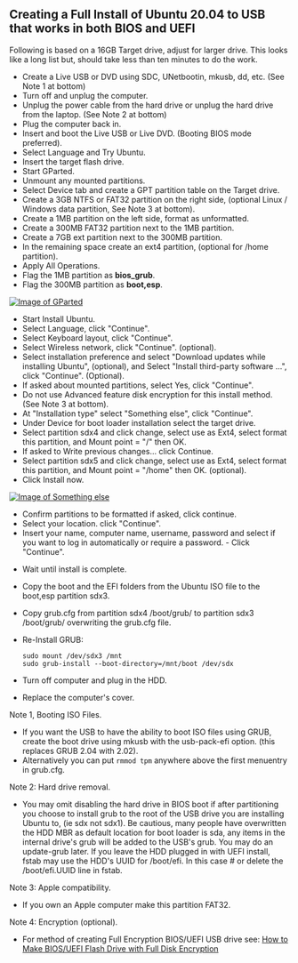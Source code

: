 
<h2>Creating a Full Install of Ubuntu 20.04 to USB that works in both BIOS and UEFI</h2>

<p>Following is based on a 16GB Target drive, adjust for larger drive.
This looks like a long list but, should take less than ten minutes to do the work.</p>

<ul>
<li>Create a Live USB or DVD using SDC, UNetbootin, mkusb, dd, etc. (See Note 1 at bottom)</li>
<li>Turn off and unplug the computer.</li>
<li>Unplug the power cable from the hard drive or unplug the hard drive from the laptop. (See Note 2 at bottom)</li>
<li>Plug the computer back in.</li>
<li>Insert and boot the Live USB or Live DVD. (Booting BIOS mode preferred).</li>
<li>Select Language and Try Ubuntu.</li>
<li>Insert the target flash drive.</li>
<li>Start GParted.</li>
<li>Unmount any mounted partitions.</li>
<li>Select Device tab and create a GPT partition table on the Target drive.</li>
<li>Create a 3GB NTFS or FAT32 partition on the right side, (optional Linux / Windows data partition, See Note 3 at bottom).</li>
<li>Create a 1MB partition on the left side, format as unformatted.</li>
<li>Create a 300MB FAT32 partition next to the 1MB partition.</li>
<li>Create a 7GB ext partition next to the 300MB partition.</li>
<li>In the remaining space create an ext4 partition, (optional for /home partition).</li>
<li>Apply All Operations.</li>
<li>Flag the 1MB partition as <strong>bios_grub</strong>.</li>
<li>Flag the 300MB partition as <strong>boot,esp</strong>.</li>
</ul>

<p><a href="https://i.stack.imgur.com/gtlMa.png" rel="nofollow noreferrer"><img src="https://i.stack.imgur.com/gtlMa.png" alt="Image of GParted"></a></p>

<ul>
<li>Start Install Ubuntu.</li>
<li>Select Language, click "Continue".</li>
<li>Select Keyboard layout, click "Continue".</li>
<li>Select Wireless network, click "Continue". (optional).</li>
<li>Select installation preference and select "Download updates while installing Ubuntu", (optional), and Select "Install third-party software ...", click "Continue". (Optional).</li>
<li>If asked about mounted partitions, select Yes, click "Continue".</li>
<li>Do not use Advanced feature disk encryption for this install method. (See Note 3 at bottom).</li>
<li>At "Installation type" select "Something else", click "Continue".</li>
<li>Under Device for boot loader installation select the target drive.</li>
<li>Select partition sdx4 and click change, select use as Ext4, select format this partition, and Mount point = "/" then OK.</li>
<li>If asked to Write previous changes... click Continue.</li>
<li>Select partition sdx5 and click change, select use as Ext4, select format this partition, and Mount point = "/home" then OK. (optional).</li>
<li>Click Install now.</li>
</ul>

<p><a href="https://i.stack.imgur.com/VjYvt.png" rel="nofollow noreferrer"><img src="https://i.stack.imgur.com/VjYvt.png" alt="Image of  Something else"></a></p>

<ul>
<li>Confirm partitions to be formatted if asked, click continue.</li>
<li>Select your location. click "Continue".</li>
<li>Insert your name, computer name, username, password and select if you want to log in automatically or require a password. - Click "Continue".</li>
<li><p>Wait until install is complete.</p></li>
<li><p>Copy the boot and the EFI folders from the Ubuntu ISO file to the boot,esp partition sdx3.</p></li>
<li><p>Copy grub.cfg from partition sdx4 /boot/grub/ to partition sdx3 /boot/grub/ overwriting the grub.cfg file.</p></li>
<li><p>Re-Install GRUB:</p>

<p><code>sudo mount /dev/sdx3 /mnt</code><br>
<code>sudo grub-install --boot-directory=/mnt/boot /dev/sdx</code></p></li>
<li><p>Turn off computer and plug in the HDD.</p></li>
<li>Replace the computer's cover.</li>
</ul>

<p>Note 1, Booting ISO Files.</p>

<ul>
<li>If you want the USB to have the ability to boot ISO files using GRUB, create the boot drive using mkusb with the usb-pack-efi option. (this replaces GRUB 2.04 with 2.02). </li>
<li>Alternatively you can put <code>rmmod tpm</code> anywhere above the first menuentry in grub.cfg.</li>
</ul>

<p>Note 2: Hard drive removal.</p>

<ul>
<li>You may omit disabling the hard drive in BIOS boot if after partitioning you choose to install grub to the root of the USB drive you are installing Ubuntu to, (ie sdx not sdx1). Be cautious, many people have overwritten the HDD MBR as default location for boot loader is sda, any items in the internal drive's grub will be added to the USB's grub. You may do an update-grub later. If you leave the HDD plugged in with UEFI install, fstab may use the HDD's UUID for /boot/efi. In this case # or delete the /boot/efi.UUID line in fstab.</li>
</ul>

<p>Note 3: Apple compatibility.</p>

<ul>
<li>If you own an Apple computer make this partition FAT32.</li>
</ul>

<p>Note 4: Encryption (optional).</p>

<ul>
<li>For method of creating Full Encryption BIOS/UEFI USB drive see: <a href="https://askubuntu.com/questions/1086309/how-to-make-bios-uefi-flash-drive-with-full-disk-encryption">How to Make BIOS/UEFI Flash Drive with Full Disk Encryption</a></li>
</ul>
    </div>
